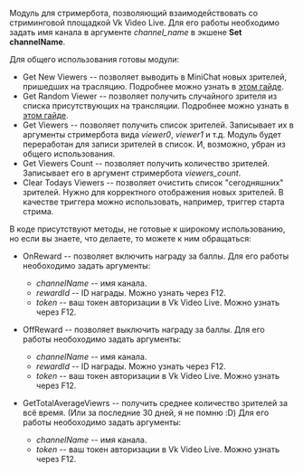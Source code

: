 Модуль для стримербота, позволяющий взаимодействовать со стриминговой площадкой Vk Video Live. Для его работы необходимо задать имя канала в аргументе *channel_name* в экшене **Set channelName**.

Для общего использования готовы модули:

* Get New Viewers -- позволяет выводить в MiniChat новых зрителей, пришедших на трасляцию. Подробнее можно узнать в [этом гайде](https://dzen.ru/a/Zaq2Po_5TGRrHwx_).
* Get Random Viewer -- позволяет получить случайного зрителя из списка присутствующих на трансляции. Подробнее можно узнать в [этом гайде](https://dzen.ru/a/ZWhq_W5vi2KFMEWF).
* Get Viewers -- позволяет получить список зрителей. Записывает их в аргументы стримербота вида _viewer0_, _viewer1_ и т.д. Модуль будет переработан для записи зрителей в список. И, возможно, убран из общего использования.
* Get Viewers Count -- позволяет получить количество зрителей. Записывает его в аргумент стримербота *viewers_count*.
* Clear Todays Viewers -- позволяет очистить список "сегодняшних" зрителей. Нужно для корректного отображения новых зрителей. В качестве триггера можно использовать, например, триггер старта стрима.

В коде присутствуют методы, не готовые к широкому использованию, но если вы знаете, что делаете, то можете к ним обращаться:
* OnReward -- позволяет включить награду за баллы. Для его работы необоходимо задать аргументы:
  * *channelName* -- имя канала.
  * *rewardId* -- ID награды. Можно узнать через F12.
  * *token* -- ваш токен авторизации в Vk Video Live. Можно узнать через F12.
 
* OffReward -- позволяет выключить награду за баллы. Для его работы необоходимо задать аргументы:
  * *channelName* -- имя канала.
  * *rewardId* -- ID награды. Можно узнать через F12.
  * *token* -- ваш токен авторизации в Vk Video Live. Можно узнать через F12.
* GetTotalAverageViewrs -- получить среднее количество зрителей за всё время. (Или за последние 30 дней, я не помню :D) Для его работы необоходимо задать аргументы:
  * *channelName* -- имя канала.
  * *token* -- ваш токен авторизации в Vk Video Live. Можно узнать через F12.
